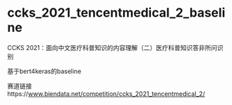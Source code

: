 # ccks_2021_tencentmedical_2_baseline
CCKS 2021：面向中文医疗科普知识的内容理解（二）医疗科普知识答非所问识别

基于bert4keras的baseline

赛道链接https://www.biendata.net/competition/ccks_2021_tencentmedical_2/
